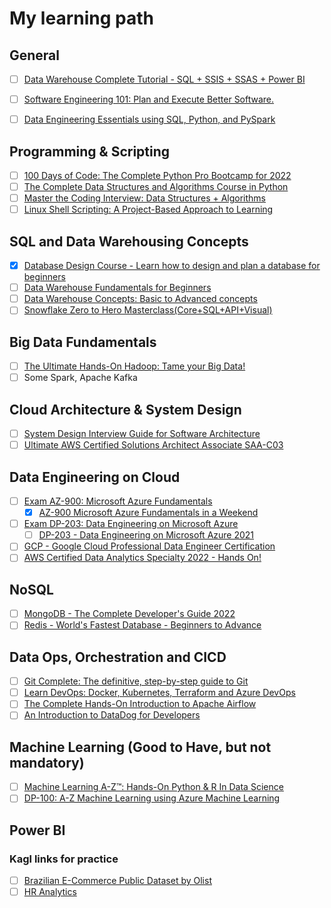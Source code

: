 # My learning path

## General
- [ ] [Data Warehouse Complete Tutorial - SQL + SSIS + SSAS + Power BI](https://www.youtube.com/watch?v=eNxbMwUGl1g&ab_channel=AnalyticswithNags)
- [ ] [Software Engineering 101: Plan and Execute Better Software.](https://www.udemy.com/course/software-engineering-101/)
- [ ] [Data Engineering Essentials using SQL, Python, and PySpark](https://www.udemy.com/course/data-engineering-essentials-sql-python-and-spark/)


## Programming & Scripting
- [ ] [100 Days of Code: The Complete Python Pro Bootcamp for 2022](https://www.udemy.com/course/100-days-of-code/)
- [ ] [The Complete Data Structures and Algorithms Course in Python](https://www.udemy.com/course/data-structures-and-algorithms-bootcamp-in-python/)
- [ ] [Master the Coding Interview: Data Structures + Algorithms](https://www.udemy.com/course/master-the-coding-interview-data-structures-algorithms/)
- [ ] [Linux Shell Scripting: A Project-Based Approach to Learning](https://www.udemy.com/course/linux-shell-scripting-projects/)

## SQL and Data Warehousing Concepts
- [x] [Database Design Course - Learn how to design and plan a database for beginners](https://www.youtube.com/watch?v=ztHopE5Wnpc&ab_channel=freeCodeCamp.org)
- [ ] [Data Warehouse Fundamentals for Beginners](https://www.udemy.com/course/data-warehouse-fundamentals-for-beginners/)
- [ ] [Data Warehouse Concepts: Basic to Advanced concepts](https://www.udemy.com/course/master-datawarehouse-concepts-step-by-step-from-scratch/)
- [ ] [Snowflake Zero to Hero Masterclass(Core+SQL+API+Visual)](https://www.udemy.com/course/snowflake-zero-to-hero-masterclass/)

## Big Data Fundamentals
- [ ] [The Ultimate Hands-On Hadoop: Tame your Big Data!](https://www.udemy.com/course/the-ultimate-hands-on-hadoop-tame-your-big-data/)
- [ ] Some Spark, Apache Kafka

## Cloud Architecture & System Design
- [ ] [System Design Interview Guide for Software Architecture](https://www.udemy.com/course/system-design-a-comprehensive-guide/)
- [ ] [Ultimate AWS Certified Solutions Architect Associate SAA-C03](https://www.udemy.com/course/aws-certified-solutions-architect-associate-saa-c03/)

## Data Engineering on Cloud
- [ ] [Exam AZ-900: Microsoft Azure Fundamentals](https://docs.microsoft.com/en-us/certifications/exams/az-900)
  - [x] [AZ-900 Microsoft Azure Fundamentals in a Weekend](https://www.udemy.com/course/azure-certification-az-900-azure-fundamentals/learn/lecture/26525158?start=15#questions)
- [ ] [Exam DP-203: Data Engineering on Microsoft Azure](https://docs.microsoft.com/en-us/certifications/exams/dp-203)
  - [ ] [DP-203 - Data Engineering on Microsoft Azure 2021](https://www.udemy.com/course/data-engineering-on-microsoft-azure/)
- [ ] [GCP - Google Cloud Professional Data Engineer Certification](https://www.udemy.com/course/google-cloud-gcp-professional-data-engineer-certification/)
- [ ] [AWS Certified Data Analytics Specialty 2022 - Hands On!](https://www.udemy.com/course/aws-data-analytics/)

## NoSQL
- [ ] [MongoDB - The Complete Developer's Guide 2022](https://www.udemy.com/course/mongodb-the-complete-developers-guide/)
- [ ] [Redis - World's Fastest Database - Beginners to Advance](https://www.udemy.com/course/redis-latest/)

## Data Ops, Orchestration and CICD
- [ ] [Git Complete: The definitive, step-by-step guide to Git](https://www.udemy.com/course/git-complete/)
- [ ] [Learn DevOps: Docker, Kubernetes, Terraform and Azure DevOps](https://www.udemy.com/course/devops-with-docker-kubernetes-and-azure-devops/)
- [ ] [The Complete Hands-On Introduction to Apache Airflow](https://www.udemy.com/course/the-complete-hands-on-course-to-master-apache-airflow/)
- [ ] [An Introduction to DataDog for Developers](https://www.udemy.com/course/datadog-for-devops/)

## Machine Learning (Good to Have, but not mandatory)
- [ ] [Machine Learning A-Z™: Hands-On Python & R In Data Science](https://www.udemy.com/course/machinelearning/)
- [ ] [DP-100: A-Z Machine Learning using Azure Machine Learning](https://www.udemy.com/course/machine-learning-using-azureml/)

## Power BI
### Kagl links for practice
- [ ] [Brazilian E-Commerce Public Dataset by Olist](https://www.kaggle.com/datasets/olistbr/brazilian-ecommerce)
- [ ] [HR Analytics](https://www.kaggle.com/datasets/monisamir/hr-analytics)